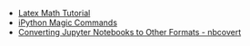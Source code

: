 * [Latex Math Tutorial](https://www.latex-tutorial.com/tutorials/amsmath/)
* [iPython Magic Commands](https://ipython.readthedocs.io/en/stable/interactive/magics.html)
* [Converting Jupyter Notebooks to Other Formats - nbcovert](https://nbconvert.readthedocs.io/en/latest/usage.html)